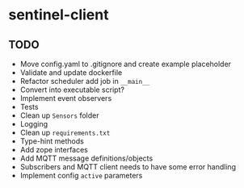 # sentinel-client

## TODO

- Move config.yaml to .gitignore and create example placeholder
- Validate and update dockerfile
- Refactor scheduler add job in `__main__`
- Convert into executable script?
- Implement event observers
- Tests
- Clean up `Sensors` folder
- Logging
- Clean up `requirements.txt`
- Type-hint methods
- Add zope interfaces
- Add MQTT message definitions/objects
- Subscribers and MQTT client needs to have some error handling
- Implement config `active` parameters